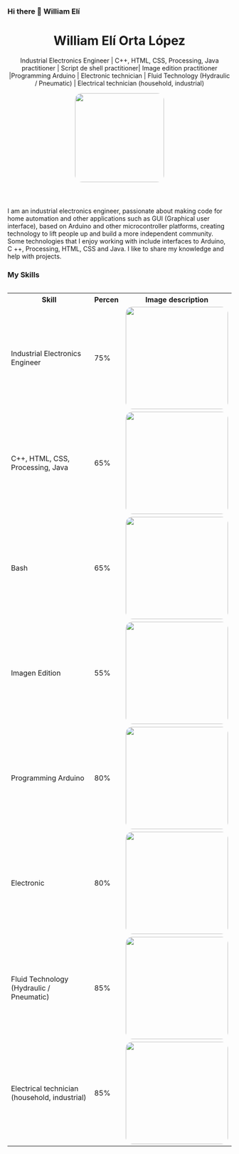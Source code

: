 




### Hi there 👋 William Elí
 
 <header>
    <meta charset="utf-8">
 <h1>
      <b>William Elí Orta López</b>
</h1>
 <p>Industrial Electronics Engineer | C++, HTML, CSS, Processing, Java  practitioner | Script de shell practitioner| Image edition practitioner |Programming Arduino |  Electronic technician | Fluid Technology (Hydraulic / Pneumatic) | Electrical technician (household, industrial)</p>

 <img src="https://raw.githubusercontent.com/ramun9533/Pagina-de-Presentacion/main/Yo.jpg" class="w3-image w3-hide-large w3-hide-medium w3-round" width="200" height="200" style="
    border-radius: 15px;">
 
  
  
  
 </header>
 

 
   <section>
 
  
  <p> I am an industrial electronics engineer, passionate about making code for home automation and other applications such as GUI (Graphical user interface), based on Arduino and other microcontroller platforms, creating technology to lift people up and build a more independent community. Some technologies that I enjoy working with include interfaces to Arduino, C ++, Processing, HTML, CSS and Java. I like to share my knowledge and help with projects.
 </p>
 <h3>My Skills</h3>
<h4>  </h4>
<table>
  <caption> </caption>
  <tr>
    <th>Skill</th>
    <th>Percen</th>
    <th>Image description</th>
  </tr>
  <tr>
    <td>Industrial Electronics Engineer</td>
    <td>75%</td>
    <td><img src="https://raw.githubusercontent.com/ramun9533/Pagina-de-Presentacion/main/Sin-t%C3%ADtulo-1-1000x600.jpg" class="w3-image w3-hide-large w3-hide-medium w3-round" width="230" height="230" style="
    border-radius: 15px;">
</td>
  </tr>
  <tr>
    <td>C++, HTML, CSS, Processing, Java</td>
    <td>65%</td>
    <td><img src="https://raw.githubusercontent.com/ramun9533/Pagina-de-Presentacion/main/lenguajes-de-programacion-web.png" class="w3-image w3-hide-large w3-hide-medium w3-round" width="230" height="230" style="
    border-radius: 15px;"></td>
</tr>
  <tr>
    <td>Bash</td>
    <td>65%</td>
    <td><img src="https://raw.githubusercontent.com/ramun9533/Pagina-de-Presentacion/main/Bash_screenshot.png" class="w3-image w3-hide-large w3-hide-medium w3-round" width="230" height="230" style="
    border-radius: 15px;"></td>
</tr>
  <tr>
  <td>Imagen Edition</td>
<td>55%</td>
<td><img src="https://raw.githubusercontent.com/ramun9533/Pagina-de-Presentacion/main/Screenshot_29.png" class="w3-image w3-hide-large w3-hide-medium w3-round" width="230" height="230" style="
    border-radius: 15px;"> </td>
  </tr>
<tr>
  <td>Programming Arduino</td>
  <td>80%</td>
    <td><img src="https://raw.githubusercontent.com/ramun9533/Pagina-de-Presentacion/main/arduino.jpg" class="w3-image w3-hide-large w3-hide-medium w3-round" width="230" height="230" style="
    border-radius: 15px;"></td>
</tr>
  <tr>

  <td>Electronic</td>
    <td>80%</td>
      <td><img src="https://raw.githubusercontent.com/ramun9533/Pagina-de-Presentacion/main/ELECTR%C3%93NICA-1024x538.jpg" class="w3-image w3-hide-large w3-hide-medium w3-round" width="230" height="230" style="
    border-radius: 15px;"></td>
  </tr>

  </tr>

<tr>
    <td>Fluid Technology (Hydraulic / Pneumatic)</td>
    <td>85%</td>
    <td> <img src="https://raw.githubusercontent.com/ramun9533/Pagina-de-Presentacion/main/Neumatica.jpg" class="w3-image w3-hide-large w3-hide-medium w3-round" width="230" height="230" style="
    border-radius: 15px;"></td>
</tr>
<tr>
  <td>Electrical technician (household, industrial)</td>
<td>85%</td>
<td><img src="https://raw.githubusercontent.com/ramun9533/Pagina-de-Presentacion/main/Instalador-electricista.jpg" class="w3-image w3-hide-large w3-hide-medium w3-round" width="230" height="230" style="
    border-radius: 15px;"></td>
</tr>
